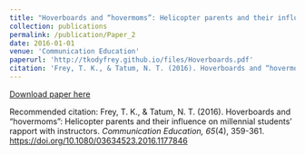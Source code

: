 ```yaml
---
title: "Hoverboards and “hovermoms”: Helicopter parents and their influence on millennial students’ rapport with instructors"
collection: publications
permalink: /publication/Paper_2
date: 2016-01-01
venue: 'Communication Education'
paperurl: 'http://tkodyfrey.github.io/files/Hoverboards.pdf'
citation: 'Frey, T. K., & Tatum, N. T. (2016). Hoverboards and “hovermoms”: Helicopter parents and their influence on millennial students’ rapport with instructors. _Communication Education, 65_(4), 359-361. https://doi.org/10.1080/03634523.2016.1177846'
---
```


[Download paper here](http://tkodyfrey.github.io/files/Hoverboards.pdf)

Recommended citation: Frey, T. K., & Tatum, N. T. (2016). Hoverboards and “hovermoms”: Helicopter parents and their influence on millennial students’ rapport with instructors. _Communication Education, 65_(4), 359-361. https://doi.org/10.1080/03634523.2016.1177846
